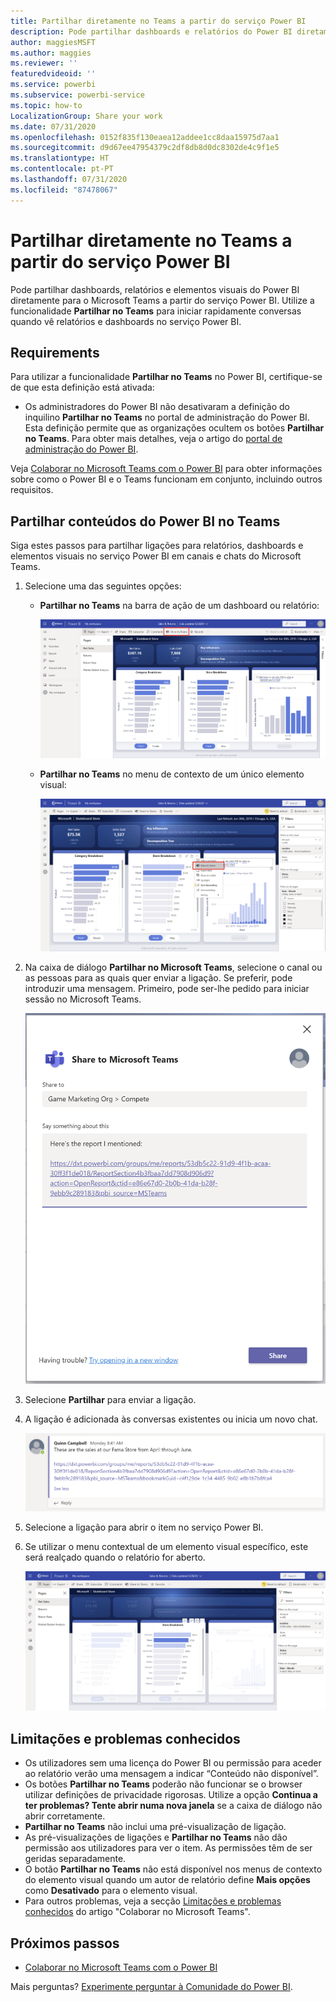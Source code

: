 ```yaml
---
title: Partilhar diretamente no Teams a partir do serviço Power BI
description: Pode partilhar dashboards e relatórios do Power BI diretamente para o Microsoft Teams a partir do serviço Power BI.
author: maggiesMSFT
ms.author: maggies
ms.reviewer: ''
featuredvideoid: ''
ms.service: powerbi
ms.subservice: powerbi-service
ms.topic: how-to
LocalizationGroup: Share your work
ms.date: 07/31/2020
ms.openlocfilehash: 0152f835f130eaea12addee1cc8daa15975d7aa1
ms.sourcegitcommit: d9d67ee47954379c2df8db8d0dc8302de4c9f1e5
ms.translationtype: HT
ms.contentlocale: pt-PT
ms.lasthandoff: 07/31/2020
ms.locfileid: "87478067"
---
```

# <a name="share-directly-to-teams-from-the-power-bi-service"></a>Partilhar diretamente no Teams a partir do serviço Power BI

Pode partilhar dashboards, relatórios e elementos visuais do Power BI diretamente para o Microsoft Teams a partir do serviço Power BI. Utilize a funcionalidade **Partilhar no Teams** para iniciar rapidamente conversas quando vê relatórios e dashboards no serviço Power BI.

## <a name="requirements"></a>Requirements

Para utilizar a funcionalidade **Partilhar no Teams** no Power BI, certifique-se de que esta definição está ativada:

- Os administradores do Power BI não desativaram a definição do inquilino **Partilhar no Teams** no portal de administração do Power BI. Esta definição permite que as organizações ocultem os botões **Partilhar no Teams**. Para obter mais detalhes, veja o artigo do [portal de administração do Power BI](../admin/service-admin-portal.md#share-to-teams-tenant-setting).

Veja [Colaborar no Microsoft Teams com o Power BI](service-collaborate-microsoft-teams.md) para obter informações sobre como o Power BI e o Teams funcionam em conjunto, incluindo outros requisitos.

## <a name="share-power-bi-content-to-teams"></a>Partilhar conteúdos do Power BI no Teams

Siga estes passos para partilhar ligações para relatórios, dashboards e elementos visuais no serviço Power BI em canais e chats do Microsoft Teams.

1. Selecione uma das seguintes opções:

   * **Partilhar no Teams** na barra de ação de um dashboard ou relatório:

       ![Captura de ecrã a mostrar o botão Partilhar no Teams na barra de ação.](media/service-share-report-teams/service-teams-share-to-teams-action-bar-button.png)
    
   * **Partilhar no Teams** no menu de contexto de um único elemento visual:
    
      ![Captura de ecrã a mostrar o botão Partilhar no Teams, no menu contextual de um elemento visual.](media/service-share-report-teams/service-teams-share-to-teams-visual-context-menu.png)

1. Na caixa de diálogo **Partilhar no Microsoft Teams**, selecione o canal ou as pessoas para as quais quer enviar a ligação. Se preferir, pode introduzir uma mensagem. Primeiro, pode ser-lhe pedido para iniciar sessão no Microsoft Teams.

    ![Captura de ecrã a mostrar a caixa de diálogo Partilhar no Microsoft Teams com informações e mensagem.](media/service-share-report-teams/service-teams-share-to-teams-dialog.png)

1. Selecione **Partilhar** para enviar a ligação.
    
1. A ligação é adicionada às conversas existentes ou inicia um novo chat.

    ![Captura de ecrã a mostrar a conversa do Microsoft Teams com ligação para um item do Power BI.](media/service-share-report-teams/service-teams-share-to-teams-deep-link.png)

1. Selecione a ligação para abrir o item no serviço Power BI.

1. Se utilizar o menu contextual de um elemento visual específico, este será realçado quando o relatório for aberto.

    ![Captura de ecrã a mostrar o relatório do Power BI aberto com um elemento visual específico realçado.](media/service-share-report-teams/service-teams-share-to-teams-spotlight-visual.png)


## <a name="known-issues-and-limitations"></a>Limitações e problemas conhecidos

- Os utilizadores sem uma licença do Power BI ou permissão para aceder ao relatório verão uma mensagem a indicar “Conteúdo não disponível”.
- Os botões **Partilhar no Teams** poderão não funcionar se o browser utilizar definições de privacidade rigorosas. Utilize a opção **Continua a ter problemas? Tente abrir numa nova janela** se a caixa de diálogo não abrir corretamente.
- **Partilhar no Teams** não inclui uma pré-visualização de ligação.
- As pré-visualizações de ligações e **Partilhar no Teams** não dão permissão aos utilizadores para ver o item. As permissões têm de ser geridas separadamente.
- O botão **Partilhar no Teams** não está disponível nos menus de contexto do elemento visual quando um autor de relatório define **Mais opções** como **Desativado** para o elemento visual.
- Para outros problemas, veja a secção [Limitações e problemas conhecidos](service-collaborate-microsoft-teams.md#known-issues-and-limitations) do artigo "Colaborar no Microsoft Teams".

## <a name="next-steps"></a>Próximos passos

- [Colaborar no Microsoft Teams com o Power BI](service-collaborate-microsoft-teams.md)

Mais perguntas? [Experimente perguntar à Comunidade do Power BI](https://community.powerbi.com/).
